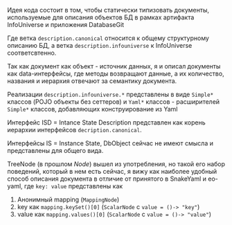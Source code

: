 Идея кода состоит в том, чтобы статически типизовать документы, используемые для описания объектов БД в рамках артифакта InfoUniverse и приложения DatabaseGit

Где ветка `description.canonical` относится к общему структурному описанию БД, а ветка `description.infouniverse` к InfoUniverse соответсвтенно.

Так как документ как объект - источник данных, я и описал документы как data-интерфейсы, где методы возвращают данные, а их количество, названия и иерархия отвечают за семантику документа.

Реализации `description.infouniverse.*` представлены в виде `Simple*` классов (POJO объекты без сеттеров) и `Yaml*` классов - расширителей `Simple*` классов, добавляющих конструирование из Yaml

Интерфейс ISD = Intance State Description представлен как корень иерархии интерфейсов `decription.canonical`.

Интерфейсы IS = Instance State, DbObject сейчас не имеют смысла и представлены для общего вида.

TreeNode (в прошлом _Node_) вышел из употребления, но такой его  набор поведений, который в нем есть сейчас, я вижу как наиболее удобный способ описания документа в отличие от принятого в SnakeYaml и eo-yaml, где `key: value` представлены как 
1. Анонимный mapping (`MappingNode`)
2. key как `mapping.keySet()[0]` (`ScalarNode` с `value = ()-> "key"`)
3. value как `mapping.values()[0]` (`ScalarNode` с `value = ()-> "value"`)
